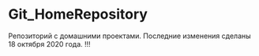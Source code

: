 # Git_HomeRepository

Репозиторий с домашними проектами.
Последние изменения сделаны 18 октября 2020 года. !!!